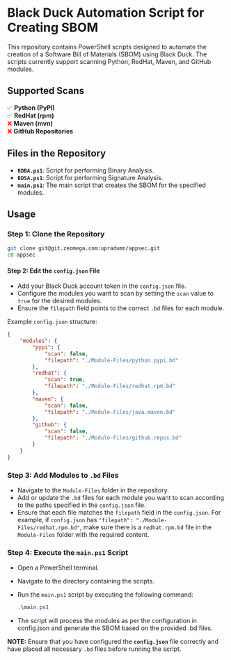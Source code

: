 # Black Duck Automation Script for Creating SBOM

This repository contains PowerShell scripts designed to automate the creation of a Software Bill of Materials (SBOM) using Black Duck. The scripts currently support scanning Python, RedHat, Maven, and GitHub modules.

## Supported Scans

<span style="color:green;">&#x2705;</span> **Python (PyPI)** <br>
<span style="color:green;">&#x2705;</span> **RedHat (rpm)** <br>
<span style="color:red;">&#x274C;</span> **Maven (mvn)** <br>
<span style="color:red;">&#x274C;</span> **GitHub Repositories** 

## Files in the Repository

- **`BDBA.ps1`**: Script for performing Binary Analysis.
- **`BDSA.ps1`**: Script for performing Signature Analysis.
- **`main.ps1`**: The main script that creates the SBOM for the specified modules.

## Usage

### Step 1: Clone the Repository

```sh
git clone git@git.zeomega.com:upradumn/appsec.git
cd appsec
```
#### Step 2: Edit the `config.json` File

- Add your Black Duck account token in the `config.json` file.
- Configure the modules you want to scan by setting the `scan` value to `true` for the desired modules.
- Ensure the `filepath` field points to the correct `.bd` files for each module.

Example `config.json` structure:

```json
{
    "modules": {
        "pypi": {
            "scan": false,
            "filepath": "./Module-Files/python.pypi.bd"
        },
        "redhat": {
            "scan": true,
            "filepath": "./Module-Files/redhat.rpm.bd"
        },
        "maven": {
            "scan": false,
            "filepath": "./Module-Files/java.maven.bd"
        },
        "github": {
            "scan": false,
            "filepath": "./Module-Files/github.repos.bd"
        }
    }
}
```

### Step 3: Add Modules to `.bd` Files

- Navigate to the `Module-Files` folder in the repository.
- Add or update the `.bd` files for each module you want to scan according to the paths specified in the `config.json` file.
- Ensure that each file matches the `filepath` field in the `config.json`. For example, if `config.json` has `"filepath": "./Module-Files/redhat.rpm.bd"`, make sure there is a `redhat.rpm.bd` file in the `Module-Files` folder with the required content.

### Step 4: Execute the `main.ps1` Script

- Open a PowerShell terminal.
- Navigate to the directory containing the scripts.
- Run the `main.ps1` script by executing the following command:

  ```powershell
  .\main.ps1

- The script will process the modules as per the configuration in config.json and generate the SBOM based on the provided .bd files.

**NOTE:** Ensure that you have configured the **`config.json`** file correctly and have placed all necessary `.bd` files before running the script.